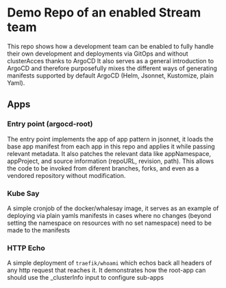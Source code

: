 # Demo Repo of an enabled Stream team

This repo shows how a development team can be enabled to fully handle their own development and deployments via GitOps and without clusterAcces thanks to ArgoCD
It also serves as a general introduction to ArgoCD and therefore purposefully mixes the different ways of generating manifests supported by default ArgoCD (Helm, Jsonnet, Kustomize, plain Yaml).


## Apps

### Entry point (argocd-root)

The entry point implements the app of app pattern in jsonnet, it loads the base app manifest from each app in this repo and applies it while passing relevant metadata. It also patches the relevant data like appNamespace, appProject, and source information (repoURL, revision, path). This allows the code to be invoked from diferent branches, forks, and even as a vendored repository without modification.

### Kube Say

A simple cronjob of the docker/whalesay image, it serves as an example of deploying via plain yamls manifests in cases where no changes (beyond setting the namespace on resources with no set namespace) need to be made to the manifests

### HTTP Echo

A simple deployment of `traefik/whoami` which echos back all headers of any http request that reaches it. It demonstrates how the root-app can should use the _clusterInfo input to configure sub-apps
